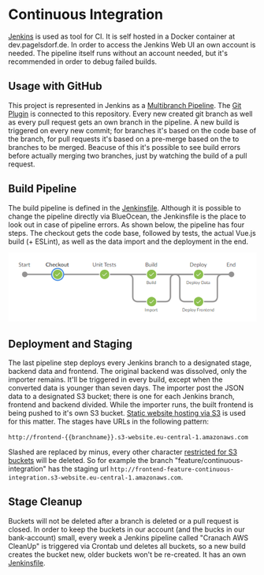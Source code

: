 # Continuous Integration

[Jenkins](https://www.jenkins.io/) is used as tool for CI. It is self hosted in a Docker container at dev.pagelsdorf.de. In order to access the Jenkins Web UI an own account is needed. The pipeline itself runs without an account needed, but it's recommended in order to debug failed builds.

## Usage with GitHub

This project is represented in Jenkins as a [Multibranch Pipeline](https://plugins.jenkins.io/workflow-multibranch/). The [Git Plugin](https://plugins.jenkins.io/git/) is connected to this repository. Every new created git branch as well as every pull request gets an own branch in the pipeline. A new build is triggered on every new commit; for branches it's based on the code base of the branch, for pull requests it's based on a pre-merge based on the to branches to be merged. Beacuse of this it's possible to see build errors before actually merging two branches, just by watching the build of a pull request.

## Build Pipeline
The build pipeline is defined in the [Jenkinsfile](../../Jenkinsfile). Although it is possible to change the pipeline directly via BlueOcean, the Jenkinsfile is the place to look out in case of pipeline errors. As shown below, the pipeline has four steps. The checkout gets the code base, followed by tests, the actual Vue.js build (+ ESLint), as well as the data import and the deployment in the end.

![Build Pipeline](pipeline.png)

## Deployment and Staging
The last pipeline step deploys every Jenkins branch to a designated stage, backend data and frontend. The original backend was dissolved, only the importer remains. It'll be triggered in every build, except when the converted data is younger than seven days. The importer post the JSON data to a designated S3 bucket; there is one for each Jenkins branch, frontend and backend divided. While the importer runs, the built frontend is being pushed to it's own S3 bucket. [Static website hosting via S3](https://docs.aws.amazon.com/AmazonS3/latest/dev/WebsiteHosting.html) is used for this matter. The stages have URLs in the following pattern:

`http://frontend-{{branchname}}.s3-website.eu-central-1.amazonaws.com`

Slashed are replaced by minus, every other character [restricted for S3 buckets](https://docs.aws.amazon.com/AmazonS3/latest/dev/BucketRestrictions.html) will be deleted. So for example the branch "feature/continuous-integration" has the staging url `http://frontend-feature-continuous-integration.s3-website.eu-central-1.amazonaws.com`.

## Stage Cleanup
Buckets will not be deleted after a branch is deleted or a pull request is closed. In order to keep the buckets in our account (and the bucks in our bank-account) small, every week a Jenkins pipeline called "Cranach AWS CleanUp" is triggered via Crontab und deletes all buckets, so a new build creates the bucket new, older buckets won't be re-created. It has an own [Jenkinsfile](../../AWSCleanUp).

